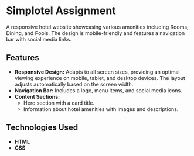 # Simplotel Assignment

A responsive hotel website showcasing various amenities including Rooms, Dining, and Pools. The design is mobile-friendly and features a navigation bar with social media links.

## Features

- **Responsive Design:** Adapts to all screen sizes, providing an optimal viewing experience on mobile, tablet, and desktop devices. The layout adjusts automatically based on the screen width.
- **Navigation Bar:** Includes a logo, menu items, and social media icons.
- **Content Sections:** 
  - Hero section with a card title.
  - Information about hotel amenities with images and descriptions.

## Technologies Used

- **HTML**
- **CSS**